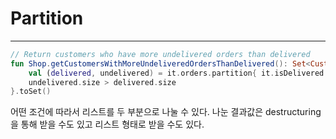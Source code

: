 
# Partition
---

```kotlin
// Return customers who have more undelivered orders than delivered
fun Shop.getCustomersWithMoreUndeliveredOrdersThanDelivered(): Set<Customer> = this.customers.filter{ 
    val (delivered, undelivered) = it.orders.partition{ it.isDelivered }
    undelivered.size > delivered.size
}.toSet()
```
어떤 조건에 따라서 리스트를 두 부분으로 나눌 수 있다. 나눈 결과값은 destructuring을 통해 받을 수도 있고 리스트 형태로 받을 수도 있다.
